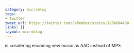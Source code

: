```yaml
---
category: microblog
tags:
- twitter
tweet_url: https://twitter.com/ExMember/status/1256604430
links: []
layout: microblog
---
```

is cosidering encoding new music as AAC instead of MP3.
